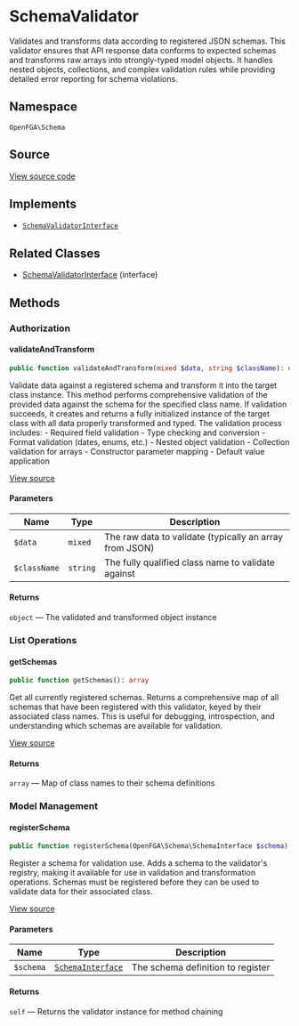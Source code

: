 # SchemaValidator

Validates and transforms data according to registered JSON schemas. This validator ensures that API response data conforms to expected schemas and transforms raw arrays into strongly-typed model objects. It handles nested objects, collections, and complex validation rules while providing detailed error reporting for schema violations.

## Namespace
`OpenFGA\Schema`

## Source
[View source code](https://github.com/evansims/openfga-php/blob/main/src/Schema/SchemaValidator.php)

## Implements
* [`SchemaValidatorInterface`](SchemaValidatorInterface.md)

## Related Classes
* [SchemaValidatorInterface](Schema/SchemaValidatorInterface.md) (interface)

## Methods

### Authorization
#### validateAndTransform

```php
public function validateAndTransform(mixed $data, string $className): object
```

Validate data against a registered schema and transform it into the target class instance. This method performs comprehensive validation of the provided data against the schema for the specified class name. If validation succeeds, it creates and returns a fully initialized instance of the target class with all data properly transformed and typed. The validation process includes: - Required field validation - Type checking and conversion - Format validation (dates, enums, etc.) - Nested object validation - Collection validation for arrays - Constructor parameter mapping - Default value application

[View source](https://github.com/evansims/openfga-php/blob/main/src/Schema/SchemaValidator.php#L80)

#### Parameters
| Name         | Type     | Description                                             |
| ------------ | -------- | ------------------------------------------------------- |
| `$data`      | `mixed`  | The raw data to validate (typically an array from JSON) |
| `$className` | `string` | The fully qualified class name to validate against      |

#### Returns
`object` — The validated and transformed object instance
### List Operations
#### getSchemas

```php
public function getSchemas(): array
```

Get all currently registered schemas. Returns a comprehensive map of all schemas that have been registered with this validator, keyed by their associated class names. This is useful for debugging, introspection, and understanding which schemas are available for validation.

[View source](https://github.com/evansims/openfga-php/blob/main/src/Schema/SchemaValidator.php#L57)

#### Returns
`array` — Map of class names to their schema definitions
### Model Management
#### registerSchema

```php
public function registerSchema(OpenFGA\Schema\SchemaInterface $schema): self
```

Register a schema for validation use. Adds a schema to the validator&#039;s registry, making it available for use in validation and transformation operations. Schemas must be registered before they can be used to validate data for their associated class.

[View source](https://github.com/evansims/openfga-php/blob/main/src/Schema/SchemaValidator.php#L66)

#### Parameters
| Name      | Type                                    | Description                       |
| --------- | --------------------------------------- | --------------------------------- |
| `$schema` | [`SchemaInterface`](SchemaInterface.md) | The schema definition to register |

#### Returns
`self` — Returns the validator instance for method chaining
